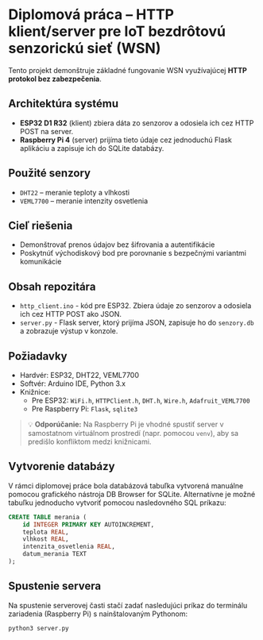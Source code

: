 # Diplomová práca – HTTP klient/server pre IoT bezdrôtovú senzorickú sieť (WSN)

Tento projekt demonštruje základné fungovanie WSN využívajúcej **HTTP protokol bez zabezpečenia**. 

## Architektúra systému

- **ESP32 D1 R32** (klient) zbiera dáta zo senzorov a odosiela ich cez HTTP POST na server.
- **Raspberry Pi 4** (server) prijíma tieto údaje cez jednoduchú Flask aplikáciu a zapisuje ich do SQLite databázy.

## Použité senzory

- `DHT22` – meranie teploty a vlhkosti
- `VEML7700` – meranie intenzity osvetlenia

## Cieľ riešenia

- Demonštrovať prenos údajov bez šifrovania a autentifikácie
- Poskytnúť východiskový bod pre porovnanie s bezpečnými variantmi komunikácie

## Obsah repozitára

- `http_client.ino` - kód pre ESP32. Zbiera údaje zo senzorov a odosiela ich cez HTTP POST ako JSON.
- `server.py` - Flask server, ktorý prijíma JSON, zapisuje ho do `senzory.db` a zobrazuje výstup v konzole.

## Požiadavky

- Hardvér: ESP32, DHT22, VEML7700
- Softvér: Arduino IDE, Python 3.x
- Knižnice:
  - Pre ESP32: `WiFi.h`, `HTTPClient.h`, `DHT.h`, `Wire.h`, `Adafruit_VEML7700`
  - Pre Raspberry Pi: `Flask`, `sqlite3`
 
> 💡 **Odporúčanie:** Na Raspberry Pi je vhodné spustiť server v samostatnom virtuálnom prostredí (napr. pomocou `venv`), aby sa predišlo konfliktom medzi knižnicami.

## Vytvorenie databázy

V rámci diplomovej práce bola databázová tabuľka vytvorená manuálne pomocou grafického nástroja DB Browser for SQLite. 
Alternatívne je možné tabuľku jednoducho vytvoriť pomocou nasledovného SQL príkazu:

```sql
CREATE TABLE merania (
    id INTEGER PRIMARY KEY AUTOINCREMENT,
    teplota REAL,
    vlhkost REAL,
    intenzita_osvetlenia REAL,
    datum_merania TEXT
);
```

## Spustenie servera

Na spustenie serverovej časti stačí zadať nasledujúci príkaz do terminálu zariadenia (Raspberry Pi) s nainštalovaným Pythonom:

```bash
python3 server.py
